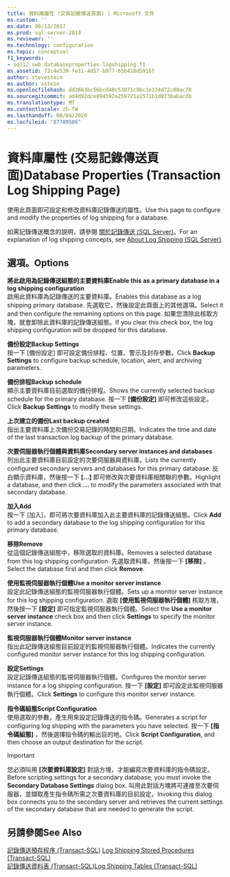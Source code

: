 ```yaml
---
title: 資料庫屬性 (交易記錄傳送頁面) | Microsoft 文件
ms.custom: ''
ms.date: 06/13/2017
ms.prod: sql-server-2014
ms.reviewer: ''
ms.technology: configuration
ms.topic: conceptual
f1_keywords:
- sql12.swb.databaseproperties.logshipping.f1
ms.assetid: 72c4e539-fe11-4d57-b977-65b418d5916f
author: stevestein
ms.author: sstein
ms.openlocfilehash: dd36b3bc56bcd48c53871c9bc1e334d72c80ac78
ms.sourcegitcommit: ad4d92dce894592a259721a1571b1d8736abacdb
ms.translationtype: MT
ms.contentlocale: zh-TW
ms.lasthandoff: 08/04/2020
ms.locfileid: "87709586"
---
```

# <a name="database-properties-transaction-log-shipping-page"></a><span data-ttu-id="b14e7-102">資料庫屬性 (交易記錄傳送頁面)</span><span class="sxs-lookup"><span data-stu-id="b14e7-102">Database Properties (Transaction Log Shipping Page)</span></span>
  <span data-ttu-id="b14e7-103">使用此頁面即可設定和修改資料庫記錄傳送的屬性。</span><span class="sxs-lookup"><span data-stu-id="b14e7-103">Use this page to configure and modify the properties of log shipping for a database.</span></span>  
  
 <span data-ttu-id="b14e7-104">如需記錄傳送概念的說明，請參閱 [關於記錄傳送 &#40;SQL Server&#41;](../../database-engine/log-shipping/about-log-shipping-sql-server.md)。</span><span class="sxs-lookup"><span data-stu-id="b14e7-104">For an explanation of log shipping concepts, see [About Log Shipping &#40;SQL Server&#41;](../../database-engine/log-shipping/about-log-shipping-sql-server.md).</span></span>  
  
## <a name="options"></a><span data-ttu-id="b14e7-105">選項。</span><span class="sxs-lookup"><span data-stu-id="b14e7-105">Options</span></span>  
 <span data-ttu-id="b14e7-106">**將此啟用為記錄傳送組態的主要資料庫**</span><span class="sxs-lookup"><span data-stu-id="b14e7-106">**Enable this as a primary database in a log shipping configuration**</span></span>  
 <span data-ttu-id="b14e7-107">啟用此資料庫為記錄傳送的主要資料庫。</span><span class="sxs-lookup"><span data-stu-id="b14e7-107">Enables this database as a log shipping primary database.</span></span> <span data-ttu-id="b14e7-108">先選取它，然後設定此頁面上的其他選項。</span><span class="sxs-lookup"><span data-stu-id="b14e7-108">Select it and then configure the remaining options on this page.</span></span> <span data-ttu-id="b14e7-109">如果您清除此核取方塊，就會卸除此資料庫的記錄傳送組態。</span><span class="sxs-lookup"><span data-stu-id="b14e7-109">If you clear this check box, the log shipping configuration will be dropped for this database.</span></span>  
  
 <span data-ttu-id="b14e7-110">**備份設定**</span><span class="sxs-lookup"><span data-stu-id="b14e7-110">**Backup Settings**</span></span>  
 <span data-ttu-id="b14e7-111">按一下 [備份設定] 即可設定備份排程、位置、警示及封存參數。</span><span class="sxs-lookup"><span data-stu-id="b14e7-111">Click **Backup Settings** to configure backup schedule, location, alert, and archiving parameters.</span></span>  
  
 <span data-ttu-id="b14e7-112">**備份排程**</span><span class="sxs-lookup"><span data-stu-id="b14e7-112">**Backup schedule**</span></span>  
 <span data-ttu-id="b14e7-113">顯示主要資料庫目前選取的備份排程。</span><span class="sxs-lookup"><span data-stu-id="b14e7-113">Shows the currently selected backup schedule for the primary database.</span></span> <span data-ttu-id="b14e7-114">按一下 **[備份設定]** 即可修改這些設定。</span><span class="sxs-lookup"><span data-stu-id="b14e7-114">Click **Backup Settings** to modify these settings.</span></span>  
  
 <span data-ttu-id="b14e7-115">**上次建立的備份**</span><span class="sxs-lookup"><span data-stu-id="b14e7-115">**Last backup created**</span></span>  
 <span data-ttu-id="b14e7-116">指出主要資料庫上次備份交易記錄的時間和日期。</span><span class="sxs-lookup"><span data-stu-id="b14e7-116">Indicates the time and date of the last transaction log backup of the primary database.</span></span>  
  
 <span data-ttu-id="b14e7-117">**次要伺服器執行個體與資料庫**</span><span class="sxs-lookup"><span data-stu-id="b14e7-117">**Secondary server instances and databases**</span></span>  
 <span data-ttu-id="b14e7-118">列出此主要資料庫目前設定的次要伺服器與資料庫。</span><span class="sxs-lookup"><span data-stu-id="b14e7-118">Lists the currently configured secondary servers and databases for this primary database.</span></span> <span data-ttu-id="b14e7-119">反白顯示資料庫，然後按一下 **[...]** 即可修改與次要資料庫相關聯的參數。</span><span class="sxs-lookup"><span data-stu-id="b14e7-119">Highlight a database, and then click **...** to modify the parameters associated with that secondary database.</span></span>  
  
 <span data-ttu-id="b14e7-120">**加入**</span><span class="sxs-lookup"><span data-stu-id="b14e7-120">**Add**</span></span>  
 <span data-ttu-id="b14e7-121">按一下 [加入]，即可將次要資料庫加入此主要資料庫的記錄傳送組態。</span><span class="sxs-lookup"><span data-stu-id="b14e7-121">Click **Add** to add a secondary database to the log shipping configuration for this primary database.</span></span>  
  
 <span data-ttu-id="b14e7-122">**移除**</span><span class="sxs-lookup"><span data-stu-id="b14e7-122">**Remove**</span></span>  
 <span data-ttu-id="b14e7-123">從這個記錄傳送組態中，移除選取的資料庫。</span><span class="sxs-lookup"><span data-stu-id="b14e7-123">Removes a selected database from this log shipping configuration.</span></span> <span data-ttu-id="b14e7-124">先選取資料庫，然後按一下 **[移除]** 。</span><span class="sxs-lookup"><span data-stu-id="b14e7-124">Select the database first and then click **Remove**.</span></span>  
  
 <span data-ttu-id="b14e7-125">**使用監視伺服器執行個體**</span><span class="sxs-lookup"><span data-stu-id="b14e7-125">**Use a monitor server instance**</span></span>  
 <span data-ttu-id="b14e7-126">設定此記錄傳送組態的監視伺服器執行個體。</span><span class="sxs-lookup"><span data-stu-id="b14e7-126">Sets up a monitor server instance for this log shipping configuration.</span></span> <span data-ttu-id="b14e7-127">選取 **[使用監視伺服器執行個體]** 核取方塊，然後按一下 **[設定]** 即可指定監視伺服器執行個體。</span><span class="sxs-lookup"><span data-stu-id="b14e7-127">Select the **Use a monitor server instance** check box and then click **Settings** to specify the monitor server instance.</span></span>  
  
 <span data-ttu-id="b14e7-128">**監視伺服器執行個體**</span><span class="sxs-lookup"><span data-stu-id="b14e7-128">**Monitor server instance**</span></span>  
 <span data-ttu-id="b14e7-129">指出此記錄傳送組態目前設定的監視伺服器執行個體。</span><span class="sxs-lookup"><span data-stu-id="b14e7-129">Indicates the currently configured monitor server instance for this log shipping configuration.</span></span>  
  
 <span data-ttu-id="b14e7-130">**設定**</span><span class="sxs-lookup"><span data-stu-id="b14e7-130">**Settings**</span></span>  
 <span data-ttu-id="b14e7-131">設定記錄傳送組態的監視伺服器執行個體。</span><span class="sxs-lookup"><span data-stu-id="b14e7-131">Configures the monitor server instance for a log shipping configuration.</span></span> <span data-ttu-id="b14e7-132">按一下 **[設定]** 即可設定此監視伺服器執行個體。</span><span class="sxs-lookup"><span data-stu-id="b14e7-132">Click **Settings** to configure this monitor server instance.</span></span>  
  
 <span data-ttu-id="b14e7-133">**指令碼組態**</span><span class="sxs-lookup"><span data-stu-id="b14e7-133">**Script Configuration**</span></span>  
 <span data-ttu-id="b14e7-134">使用選取的參數，產生用來設定記錄傳送的指令碼。</span><span class="sxs-lookup"><span data-stu-id="b14e7-134">Generates a script for configuring log shipping with the parameters you have selected.</span></span> <span data-ttu-id="b14e7-135">按一下 **[指令碼組態]** ，然後選擇指令碼的輸出目的地。</span><span class="sxs-lookup"><span data-stu-id="b14e7-135">Click **Script Configuration**, and then choose an output destination for the script.</span></span>  
  
> [!IMPORTANT]  
>  <span data-ttu-id="b14e7-136">您必須叫用 **[次要資料庫設定]** 對話方塊，才能編寫次要資料庫的指令碼設定。</span><span class="sxs-lookup"><span data-stu-id="b14e7-136">Before scripting settings for a secondary database, you must invoke the **Secondary Database Settings** dialog box.</span></span> <span data-ttu-id="b14e7-137">叫用此對話方塊將可連接至次要伺服器，並擷取產生指令碼所需之次要資料庫的目前設定。</span><span class="sxs-lookup"><span data-stu-id="b14e7-137">Invoking this dialog box connects you to the secondary server and retrieves the current settings of the secondary database that are needed to generate the script.</span></span>  
  
## <a name="see-also"></a><span data-ttu-id="b14e7-138">另請參閱</span><span class="sxs-lookup"><span data-stu-id="b14e7-138">See Also</span></span>  
 <span data-ttu-id="b14e7-139">[記錄傳送預存程序 &#40;Transact-SQL&#41;](/sql/relational-databases/system-stored-procedures/log-shipping-stored-procedures-transact-sql) </span><span class="sxs-lookup"><span data-stu-id="b14e7-139">[Log Shipping Stored Procedures &#40;Transact-SQL&#41;](/sql/relational-databases/system-stored-procedures/log-shipping-stored-procedures-transact-sql) </span></span>  
 [<span data-ttu-id="b14e7-140">記錄傳送資料表 &#40;Transact-SQL&#41;</span><span class="sxs-lookup"><span data-stu-id="b14e7-140">Log Shipping Tables &#40;Transact-SQL&#41;</span></span>](/sql/relational-databases/system-tables/log-shipping-tables-transact-sql)  
  
  

